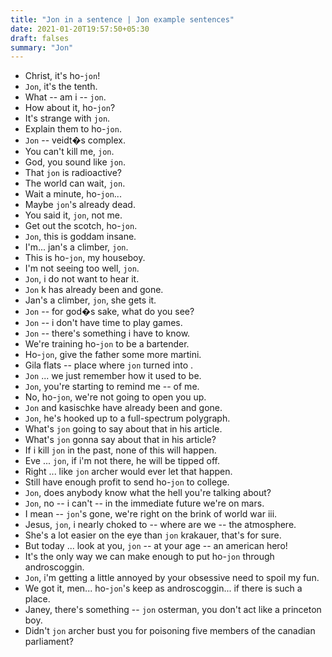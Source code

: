 ```yaml
---
title: "Jon in a sentence | Jon example sentences"
date: 2021-01-20T19:57:50+05:30
draft: falses
summary: "Jon"
---
```

- Christ, it's ho-`jon`!
- `Jon`, it's the tenth.
- What -- am i -- `jon`.
- How about it, ho-`jon`?
- It's strange with `jon`.
- Explain them to ho-`jon`.
- `Jon` -- veidt�s complex.
- You can't kill me, `jon`.
- God, you sound like `jon`.
- That `jon` is radioactive?
- The world can wait, `jon`.
- Wait a minute, ho-`jon`...
- Maybe `jon`'s already dead.
- You said it, `jon`, not me.
- Get out the scotch, ho-`jon`.
- `Jon`, this is goddam insane.
- I'm... jan's a climber, `jon`.
- This is ho-`jon`, my houseboy.
- I'm not seeing too well, `jon`.
- `Jon`, i do not want to hear it.
- `Jon` k has already been and gone.
- Jan's a climber, `jon`, she gets it.
- `Jon` -- for god�s sake, what do you see?
- `Jon` -- i don't have time to play games.
- `Jon` -- there's something i have to know.
- We're training ho-`jon` to be a bartender.
- Ho-`jon`, give the father some more martini.
- Gila flats -- place where `jon` turned into .
- `Jon` ... we just remember how it used to be.
- `Jon`, you're starting to remind me -- of me.
- No, ho-`jon`, we're not going to open you up.
- `Jon` and kasischke have already been and gone.
- `Jon`, he's hooked up to a full-spectrum polygraph.
- What's `jon` going to say about that in his article.
- What's `jon` gonna say about that in his article?
- If i kill `jon` in the past, none of this will happen.
- Eve ... `jon`, if i'm not there, he will be tipped off.
- Right ... like `jon` archer would ever let that happen.
- Still have enough profit to send ho-`jon` to college.
- `Jon`, does anybody know what the hell you're talking about?
- `Jon`, no -- i can't -- in the immediate future we're on mars.
- I mean -- `jon`'s gone, we're right on the brink of world war iii.
- Jesus, `jon`, i nearly choked to -- where are we -- the atmosphere.
- She's a lot easier on the eye than `jon` krakauer, that's for sure.
- But today ... look at you, `jon` -- at your age -- an american hero!
- It's the only way we can make enough to put ho-`jon` through androscoggin.
- `Jon`, i'm getting a little annoyed by your obsessive need to spoil my fun.
- We got it, men... ho-`jon`'s keep as androscoggin... if there is such a place.
- Janey, there's something -- `jon` osterman, you don't act like a princeton boy.
- Didn't `jon` archer bust you for poisoning five members of the canadian parliament?
                 
